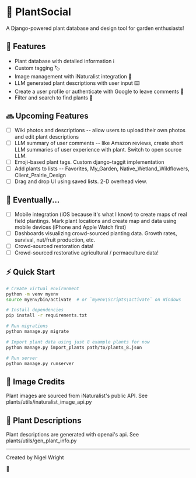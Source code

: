 # 🌿 PlantSocial

A Django-powered plant database and design tool for garden enthusiasts! 

## 🌱 Features
- Plant database with detailed information ℹ️
- Custom tagging 🏷️
- Image management with iNaturalist integration 📸
- LLM generated plant descriptions with user input ⌨️
- Create a user profile or authenticate with Google to leave comments 💬
- Filter and search to find plants 🔎

## 🔜 Upcoming Features
- [ ] Wiki photos and descriptions -- allow users to upload their own photos and edit plant descriptions 
- [ ] LLM summary of user comments -- like Amazon reviews, create short LLM summaries of user experience with plant. Switch to open source LLM.
- [ ] Emoji-based plant tags. Custom django-taggit implementation
- [ ] Add plants to lists -- Favorites, My_Garden, Native_Wetland_Wildflowers, Client_Prairie_Design
- [ ] Drag and drop UI using saved lists. 2-D overhead view.  

## 🚀 Eventually...
- [ ] Mobile integration (iOS because it's what I know) to create maps of real field plantings. Mark plant locations and create map and data using mobile devices (iPhone and Apple Watch first)
- [ ] Dashboards visualizing crowd-sourced planting data. Growth rates, survival, nut/fruit production, etc. 
- [ ] Crowd-sourced restoration data!
- [ ] Crowd-sourced restorative agricultural / permaculture data!

## ⚡️ Quick Start
```bash
# Create virtual environment
python -m venv myenv
source myenv/bin/activate  # or `myenv\Scripts\activate` on Windows

# Install dependencies
pip install -r requirements.txt

# Run migrations
python manage.py migrate

# Import plant data using just 8 example plants for now
python manage.py import_plants path/to/plants_8.json

# Run server
python manage.py runserver
```

## 📸 Image Credits
Plant images are sourced from iNaturalist's public API. See plants/utils/inaturalist_image_api.py

## 📝 Plant Descriptions
Plant descriptions are generated with openai's api. See plants/utils/gen_plant_info.py

---
Created by Nigel Wright

💚 